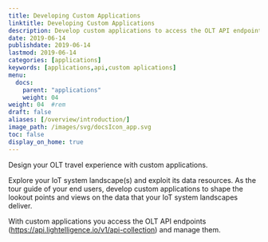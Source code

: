```yaml
---
title: Developing Custom Applications
linktitle: Developing Custom Applications
description: Develop custom applications to access the OLT API endpoints.
date: 2019-06-14
publishdate: 2019-06-14
lastmod: 2019-06-14
categories: [applications]
keywords: [applications,api,custom aplications]
menu:
  docs:
    parent: "applications"
    weight: 04
weight: 04	#rem
draft: false
aliases: [/overview/introduction/]
image_path: /images/svg/docsIcon_app.svg
toc: false
display_on_home: true
---
```


Design your OLT travel experience with custom applications. 

Explore your IoT system landscape(s) and exploit its data resources. As the tour guide of your end users, develop custom applications to shape the lookout points and views on the data that your IoT system landscapes deliver. 

With custom applications you access the OLT API endpoints (https://api.lightelligence.io/v1/api-collection) and manage them.




	








